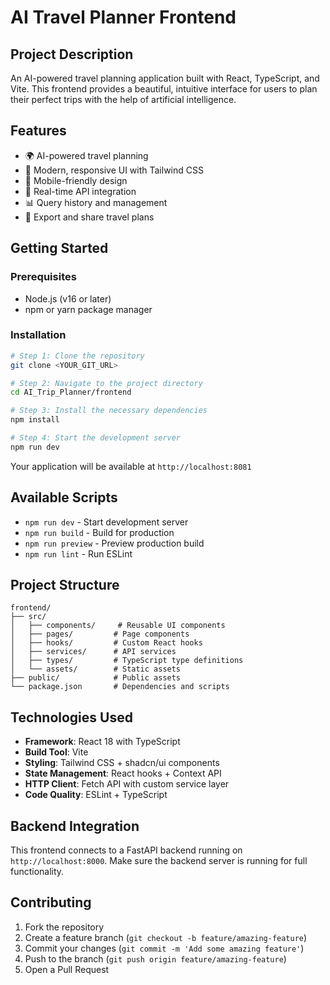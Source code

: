 # AI Travel Planner Frontend

## Project Description

An AI-powered travel planning application built with React, TypeScript, and Vite. This frontend provides a beautiful, intuitive interface for users to plan their perfect trips with the help of artificial intelligence.

## Features

- 🌍 AI-powered travel planning
- 🎨 Modern, responsive UI with Tailwind CSS
- 📱 Mobile-friendly design
- 🔄 Real-time API integration
- 📊 Query history and management
- 💾 Export and share travel plans

## Getting Started

### Prerequisites

- Node.js (v16 or later)
- npm or yarn package manager

### Installation

```sh
# Step 1: Clone the repository
git clone <YOUR_GIT_URL>

# Step 2: Navigate to the project directory
cd AI_Trip_Planner/frontend

# Step 3: Install the necessary dependencies
npm install

# Step 4: Start the development server
npm run dev
```

Your application will be available at `http://localhost:8081`

## Available Scripts

- `npm run dev` - Start development server
- `npm run build` - Build for production
- `npm run preview` - Preview production build
- `npm run lint` - Run ESLint

## Project Structure

```
frontend/
├── src/
│   ├── components/     # Reusable UI components
│   ├── pages/         # Page components
│   ├── hooks/         # Custom React hooks
│   ├── services/      # API services
│   ├── types/         # TypeScript type definitions
│   └── assets/        # Static assets
├── public/            # Public assets
└── package.json       # Dependencies and scripts
```

## Technologies Used

- **Framework**: React 18 with TypeScript
- **Build Tool**: Vite
- **Styling**: Tailwind CSS + shadcn/ui components
- **State Management**: React hooks + Context API
- **HTTP Client**: Fetch API with custom service layer
- **Code Quality**: ESLint + TypeScript

## Backend Integration

This frontend connects to a FastAPI backend running on `http://localhost:8000`. Make sure the backend server is running for full functionality.

## Contributing

1. Fork the repository
2. Create a feature branch (`git checkout -b feature/amazing-feature`)
3. Commit your changes (`git commit -m 'Add some amazing feature'`)
4. Push to the branch (`git push origin feature/amazing-feature`)
5. Open a Pull Request
